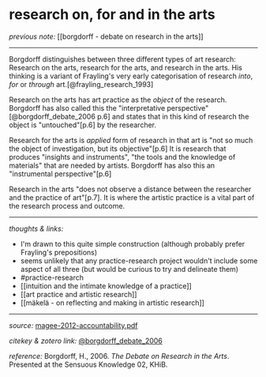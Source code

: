 # research on, for and in the arts

_previous note:_ [[borgdorff - debate on research in the arts]]

---

Borgdorff distinguishes between three different types of art research: Research on the arts, research for the arts, and research in the arts. His thinking is a variant of Frayling's very early categorisation of research _into_, _for_ or _through_ art.[@frayling_research_1993]

Research on the arts has art practice as the _object_ of the research. Borgdorff has also called this the "interpretative perspective"[@borgdorff_debate_2006 p.6] and states that in this kind of research the object is "untouched"[p.6] by the researcher.

Research for the arts is _applied_ form of research in that art is "not so much the object of investigation, but its objective"[p.6] It is research that produces "insights and instruments", "the tools and the knowledge of materials" that are needed by artists. Borgdorff has also this an "instrumental perspective"[p.6]

Research in the arts "does not observe a distance between the researcher and the practice of art"[p.7]. It is where the artistic practice is a vital part of the research process and outcome. 

---

_thoughts & links:_

- I'm drawn to this quite simple construction (although probably prefer Frayling's prepositions)
- seems unlikely that any practice-research project wouldn't include some aspect of all three (but would be curious to try and delineate them)
- #practice-research 
- [[intuition and the intimate knowledge of a practice]]
- [[art practice and artistic research]]
- [[mäkelä - on reflecting and making in artistic research]]

---

_source:_ [magee-2012-accountability.pdf](hook://file/mz8Ki68gv?p=RHJvcGJveC9iaWJsaW9ncmFwaHkgcGRmcw==&n=magee-2012-accountability.pdf)

_citekey & zotero link:_ [@borgdorff_debate_2006](zotero://select/items/1_QYPSQMY2)

_reference:_ Borgdorff, H., 2006. _The Debate on Research in the Arts_. Presented at the Sensuous Knowledge 02, KHiB.


